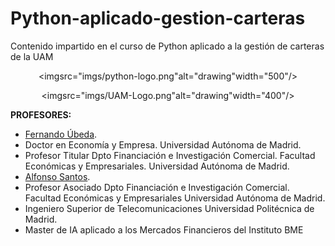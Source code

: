 # Python-aplicado-gestion-carteras

Contenido impartido en el curso de Python aplicado a la gestión de carteras de la UAM

<center>

<imgsrc="imgs/python-logo.png"alt="drawing"width="500"/>

<imgsrc="imgs/UAM-Logo.png"alt="drawing"width="400"/>

</center>

**PROFESORES:**

- [Fernando Úbeda](https://www.uam.es/Economicas/%C3%9Abeda-Mellina,-Fernando/1234888497623.htm?language=es&pid=1234888496695&title=?beda%20Mellina,%20Fernando).
- Doctor en Economía y Empresa. Universidad Autónoma de Madrid.
- Profesor Titular Dpto Financiación e Investigación Comercial. Facultad Económicas y Empresariales. Universidad Autónoma de Madrid.
- [Alfonso Santos](https://www.uam.es/Economicas/santos-ramon-alfonso/1242667903456.htm?language=es&pid=1242653687745&title=Santos%20Ram?n%20Alfonso).
- Profesor Asociado Dpto Financiación e Investigación Comercial. Facultad Económicas y Empresariales Universidad Autónoma de Madrid.
- Ingeniero Superior de Telecomunicaciones Universidad Politécnica de Madrid.
- Master de IA aplicado a los Mercados Financieros del Instituto  BME
